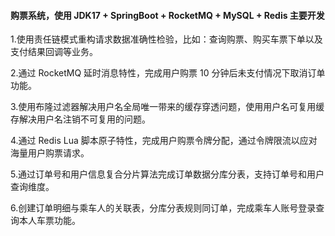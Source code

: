 #### 购票系统，使用 JDK17 + SpringBoot + RocketMQ + MySQL + Redis 主要开发
  1.使用责任链模式重构请求数据准确性检验，比如：查询购票、购买车票下单以及支付结果回调等业务。
  
  2.通过 RocketMQ 延时消息特性，完成用户购票 10 分钟后未支付情况下取消订单功能。
  
  3.使用布隆过滤器解决用户名全局唯一带来的缓存穿透问题，使用用户名可复用缓存解决用户名注销不可复用的问题。
  
  4.通过 Redis Lua 脚本原子特性，完成用户购票令牌分配，通过令牌限流以应对海量用户购票请求。
  
  5.通过订单号和用户信息复合分片算法完成订单数据分库分表，支持订单号和用户查询维度。
  
  6.创建订单明细与乘车人的关联表，分库分表规则同订单，完成乘车人账号登录查询本人车票功能。
